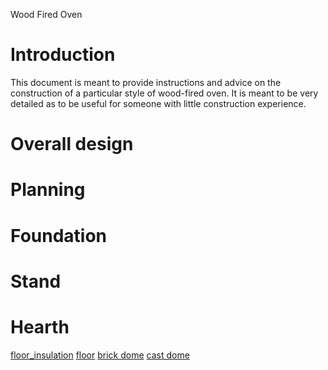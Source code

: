 
Wood Fired Oven

# Introduction

This document is meant to provide instructions and advice on the construction of a particular style of wood-fired oven.
It is meant to be very detailed as to be useful for someone with little construction experience.

# Overall design

# Planning

# Foundation

# Stand

# Hearth


[floor_insulation](floor_insulation.md)
[floor](floor.md)
[brick dome](brick_dome.md)
[cast dome](cast_dome.md)

